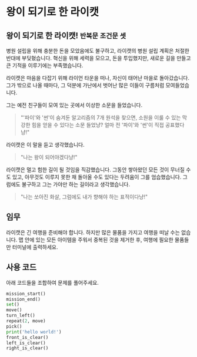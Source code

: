 # 왕이 되기로 한 라이캣

## 왕이 되기로 한 라이캣! `반복문` `조건문` `셋`

병원 설립을 위해 충분한 돈을 모았음에도 불구하고, 라이캣의 병원 설립 계획은 처절한 반대에 부딪혔습니다. 혁신을 위해 세력을 모으고, 돈을 투입했지만, 새로운 길을 만들고 큰 기적을 이루기에는 부족했습니다.

라이캣은 마음을 다잡기 위해 라이언 타운을 떠나, 자신이 태어난 마을로 돌아갔습니다. 그가 밖으로 나올 때마다, 그 덕분에 가난에서 벗어난 많은 이들이 구름처럼 모여들었습니다.

그는 예전 친구들이 모여 있는 곳에서 이상한 소문을 들었습니다.

> "'파이'와 '썬'이 숨겨둔 알고리즘의 7개 원석을 찾으면, 소원을 이룰 수 있는 막강한 힘을 얻을 수 있다는 소문 들었냥? 얼마 전 '파이'와 '썬'이 직접 공표했다냥!"

라이캣은 이 말을 듣고 생각했습니다.

> "나는 왕이 되어야겠다냥!"

라이캣은 멀고 험한 길이 될 것임을 직감했습니다. 그동안 쌓아왔던 모든 것이 무너질 수도 있고, 아무것도 이루지 못한 채 돌아올 수도 있다는 두려움이 그를 엄습했습니다. 그럼에도 불구하고 그는 가야만 하는 길이라고 생각했습니다.

> "나는 쏘아진 화살, 그럼에도 내가 향해야 하는 표적이다냥!"


## 임무

라이캣은 긴 여행을 준비해야 합니다. 하지만 많은 물품을 가지고 여행을 떠날 수는 없습니다. 맵 안에 있는 모든 아이템을 주워서 중복된 것을 제거한 후, 여행에 필요한 물품들만 터미널에 출력하세요.


## 사용 코드
아래 코드들을 조합하여 문제를 풀어주세요.
```python
mission_start()
mission_end()
set()
move()
turn_left()
repeat(2, move)
pick()
print('hello world!')
front_is_clear()
left_is_clear()
right_is_clear()
```